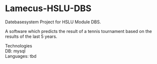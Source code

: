 # Lamecus-HSLU-DBS
Datebasesystem Project for HSLU Module DBS.


A software which predicts the result of a tennis tournament based on the results of the last 5 years.

Technologies   
DB: mysql  
Languages: tbd 
